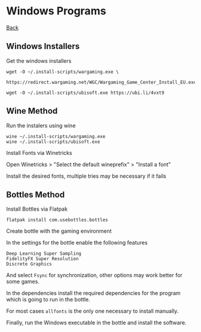 # Windows Programs

[Back](./README.md)

## Windows Installers

Get the windows installers

```(shell)
wget -O ~/.install-scripts/wargaming.exe \
    https://redirect.wargaming.net/WGC/Wargaming_Game_Center_Install_EU.exe

wget -O ~/.install-scripts/ubisoft.exe https://ubi.li/4vxt9
```

## Wine Method

Run the instalers using wine

```(shell)
wine ~/.install-scripts/wargaming.exe
wine ~/.install-scripts/ubisoft.exe
```

Install Fonts via Winetricks

Open Winetricks > "Select the default wineprefix" > "Install a font"

Install the desired fonts, multiple tries may be necessary if it fails

## Bottles Method

Install Bottles via Flatpak

```(shell)
flatpak install com.usebottles.bottles
```

Create bottle with the gaming environment

In the settings for the bottle enable the following features

```(shell)
Deep Learning Super Sampling
FidelityFX Super Resolution
Discrete Graphics
```

And select ```Fsync``` for synchronization, other options may work better for some games.

In the dependencies install the required dependencies for the program which is going to run in the bottle.

For most cases ```allfonts``` is the only one necessary to install manually.

Finally, run the Windows executable in the bottle and install the software.
